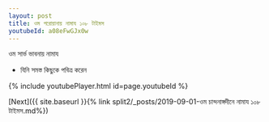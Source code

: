 ```yaml
---
layout: post
title: ওম পরোয়ানায় নামায ১০৮ টাইমস
youtubeId: a08eFwGJx0w
---
```

 
 
 ওম সার্ভ ভাবনায় নামায  
 
 -  যিনি সমস্ত কিছুকে পবিত্র করেন 
 
  
 
  
 
 
 
 
 
 


{% include youtubePlayer.html id=page.youtubeId %}
 
[Next]({{ site.baseurl }}{% link  split2/_posts/2019-09-01-ওম চান্দনাঙ্গদীনে নামায ১০৮ টাইমস.md%})
 
